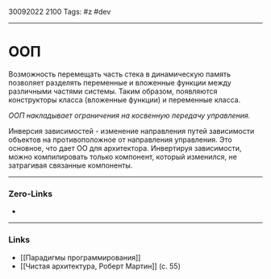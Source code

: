 30092022 2100
Tags: #z #dev

---
# ООП

Возможность перемещать часть стека в динамическую память позволяет разделять переменные и вложенные функции между различными частями системы. Таким образом, появляются конструкторы класса (вложенные функции) и переменные класса.

*ООП накладывает ограничения на косвенную передачу управления.*

Инверсия зависимостей - изменение направления путей зависимости объектов на противоположное от направления управления. Это основное, что дает ОО для архитектора. Инвертируя зависимости, можно компилировать только компонент, который изменился, не затрагивая связанные компоненты.

---
### Zero-Links
- 

---
### Links
- [[Парадигмы программирования]]
- [[Чистая архитектура, Роберт Мартин]] (с. 55)